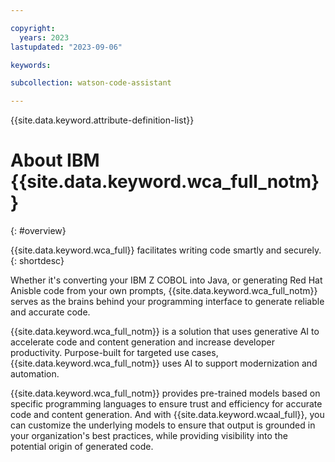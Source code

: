 ```yaml
---

copyright:
  years: 2023
lastupdated: "2023-09-06"

keywords:

subcollection: watson-code-assistant

---
```


{{site.data.keyword.attribute-definition-list}}

# About IBM {{site.data.keyword.wca_full_notm}}
{: #overview}

{{site.data.keyword.wca_full}} facilitates writing code smartly and securely.
{: shortdesc}

Whether it's converting your IBM Z COBOL into Java, or generating Red Hat Anisble code from your own prompts, {{site.data.keyword.wca_full_notm}} serves as the brains behind your programming interface to generate reliable and accurate code.

{{site.data.keyword.wca_full_notm}} is a solution that uses generative AI to accelerate code and content generation and increase developer productivity. Purpose-built for targeted use cases, {{site.data.keyword.wca_full_notm}} uses AI to support modernization and automation.

{{site.data.keyword.wca_full_notm}} provides pre-trained models based on specific programming languages to ensure trust and efficiency for accurate code and content generation. And with {{site.data.keyword.wcaal_full}}, you can customize the underlying models to ensure that output is grounded in your organization's best practices, while providing visibility into the potential origin of generated code.
